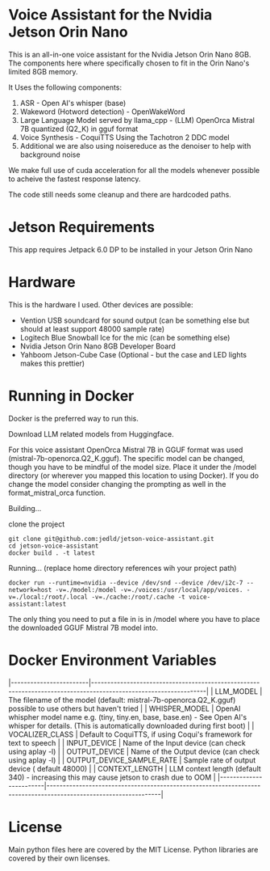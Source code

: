 Voice Assistant for the Nvidia Jetson Orin Nano
===============================================

This is an all-in-one voice assistant for the Nvidia Jetson Orin Nano 8GB.
The components here where specifically chosen to fit in the Orin Nano's limited 8GB memory.

It Uses the following components:

1. ASR - Open AI's whisper (base)
2. Wakeword (Hotword detection) - OpenWakeWord
3. Large Language Model served by llama_cpp - (LLM) OpenOrca Mistral 7B quantized (Q2_K) in gguf format
4. Voice Synthesis - CoquiTTS Using the Tachotron 2 DDC model
5. Additional we are also using noisereduce as the denoiser to help with background noise

We make full use of cuda acceleration for all the models whenever possible to acheive the fastest response latency.

The code still needs some cleanup and there are hardcoded paths.


Jetson Requirements
===================

This app requires Jetpack 6.0 DP to be installed in your Jetson Orin Nano


Hardware
========

This is the hardware I used. Other devices are possible:

- Vention USB soundcard for sound output (can be something else but should at least support 48000 sample rate)
- Logitech Blue Snowball Ice for the mic (can be something else)
- Nvidia Jetson Orin Nano 8GB Developer Board
- Yahboom Jetson-Cube Case (Optional - but the case and LED lights makes this prettier)

Running in Docker
=================

Docker is the preferred way to run this.

Download LLM related models from Huggingface.

For this voice assistant OpenOrca Mistral 7B in GGUF format was used (mistral-7b-openorca.Q2_K.gguf). The specific model can be changed, though you have to be mindful of the model size. Place it under the /model directory (or wherever you mapped this location to using Docker). If you do change the model consider changing the prompting as well in the format_mistral_orca function.

Building...

clone the project

```
git clone git@github.com:jedld/jetson-voice-assistant.git
cd jetson-voice-assistant
docker build . -t latest
```

Running... (replace home directory references wih your project path)

```
docker run --runtime=nvidia --device /dev/snd --device /dev/i2c-7 --network=host -v=./model:/model -v=./voices:/usr/local/app/voices. -v=./local:/root/.local -v=./cache:/root/.cache -t voice-assistant:latest
```

The only thing you need to put a file in is in /model where you have to place the downloaded GGUF Mistral 7B model into.

Docker Environment Variables
============================

|------------------------|-----------------------------------------------------------------------------------------------------------------|
|      LLM_MODEL         | The filename of the model (default: mistral-7b-openorca.Q2_K.gguf) possible to use others but haven't tried     |
|    WHISPER_MODEL       | OpenAI whispher model name e.g. (tiny, tiny.en, base, base.en) - See Open AI's whisper for details. (This is automatically downloaded during first boot) |
|   VOCALIZER_CLASS      | Default to CoquiTTS, if using Coqui's framework for text to speech                                               |
|    INPUT_DEVICE        | Name of the Input device (can check using aplay -l)                                                             |
|    OUTPUT_DEVICE       | Name of the Output device (can check using aplay -l)                                                            |
| OUTPUT_DEVICE_SAMPLE_RATE | Sample rate of output device ( default 48000)                                                                   |
|    CONTEXT_LENGTH      | LLM context length (default 340) - increasing this may cause jetson to crash due to OOM                          |
|------------------------|-----------------------------------------------------------------------------------------------------------------|

License
=======

Main python files here are covered by the MIT License. Python libraries are covered by their own licenses.




